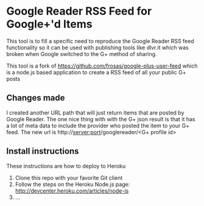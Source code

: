 # Google Reader RSS Feed for Google+'d Items

This tool is to fill a specific need to reproduce the Google Reader RSS feed functionality
so it can be used with publishing tools like dlvr.it which was broken when Google switched
to the G+ method of sharing.

This tool is a fork of https://github.com/frosas/google-plus-user-feed which is a node.js
based application to create a RSS feed of all your public G+ posts

## Changes made

I created another URL path that will just return items that are posted by Google Reader.
The one nice thing with with the G+ json result is that it has a lot of meta data to
include the provider who posted the item to your G+ feed.  The new url is
http://<server:port>/googlereader/<G+ profile id>

## Install instructions

These instructions are how to deploy to Heroku

1. Clone this repo with your favorite Git client
2. Follow the steps on the Heroku Node.js page: http://devcenter.heroku.com/articles/node-js
3. ...
